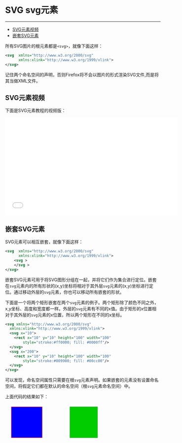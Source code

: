 # SVG svg元素
***

>
* [SVG元素视频](#svg元素视频)
* [嵌套SVG元素](#嵌套svg元素)

所有SVG图片的根元素都是`<svg>`，就像下面这样：

```xml
<svg  xmlns="http://www.w3.org/2000/svg"
      xmlns:xlink="http://www.w3.org/1999/xlink">
</svg>
```

记住两个命名空间的声明，否则Firefox将不会以图片的形式渲染SVG文件,而是将其当做XML文件。

## SVG元素视频

下面是SVG元素教程的视频版：

<iframe width="560" height="315" src="//www.youtube.com/embed/LaprzO9omAM?list=PLL8woMHwr36F2tCFnWTbVBQAGQ6nTcXOO" frameborder="0" allowfullscreen=""></iframe>

## 嵌套SVG元素

SVG元素可以相互嵌套，就像下面这样：

```xml
<svg  xmlns="http://www.w3.org/2000/svg"
      xmlns:xlink="http://www.w3.org/1999/xlink">
    <svg >
    </svg >
</svg>
```

嵌套SVG元素可用于将SVG图形分组在一起，并将它们作为集合进行定位。嵌套在`svg`元素内的所有形状的(x,y)坐标将相对于其外层`svg`元素的(x,y)坐标进行定位。通过移动外层的`svg`元素，你也可以移动所有嵌套的形状。

下面是一个将两个矩形嵌套在两个`svg`元素的例子。两个矩形除了颜色不同之外，x,y坐标、高度和宽度都一样。外层的`svg`元素有不同的x值。由于矩形的x位置相对于其外层的`svg`元素的x位置，所以两个矩形在不同的x坐标。

```xml
<svg xmlns="http://www.w3.org/2000/svg"
  xmlns:xlink="http://www.w3.org/1999/xlink">
  <svg x="10">
    <rect x="10" y="10" height="100" width="100"
        style="stroke:#ff0000; fill: #0000ff"/>
  </svg>
  <svg x="200">
    <rect x="10" y="10" height="100" width="100"
        style="stroke:#009900; fill: #00cc00"/>
  </svg>
</svg>
```

可以发现，命名空间属性只需要在根`svg`元素声明。如果嵌套的元素没有设置命名空间，将假定它们都在默认的命名空间（根`svg`元素命名空间）中。

上面代码的结果如下：

<svg xmlns="http://www.w3.org/2000/svg"
  xmlns:xlink="http://www.w3.org/1999/xlink">
  <svg x="10">
    <rect x="10" y="10" height="100" width="100"
        style="stroke:#ff0000; fill: #0000ff"/>
  </svg>
  <svg x="200">
    <rect x="10" y="10" height="100" width="100"
        style="stroke:#009900; fill: #00cc00"/>
  </svg>
</svg>
